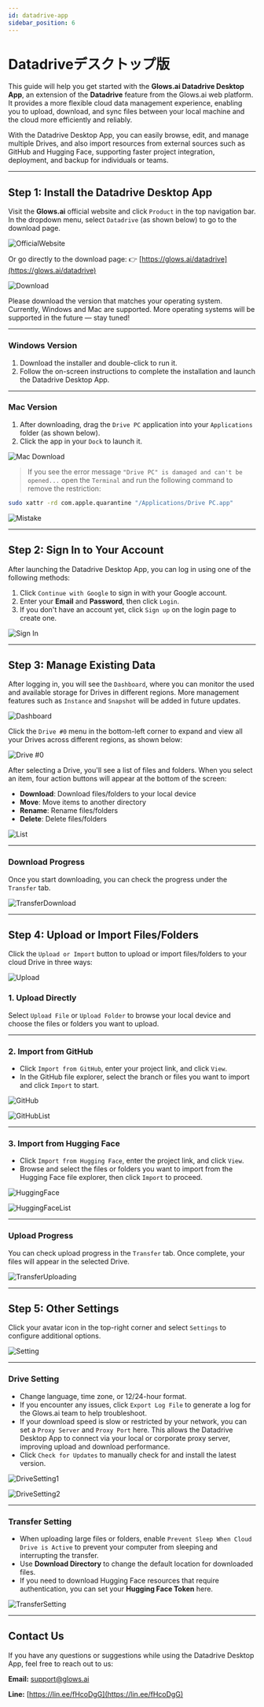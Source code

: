 ```yaml
---
id: datadrive-app
sidebar_position: 6
---
```


# Datadriveデスクトップ版

This guide will help you get started with the **Glows.ai Datadrive Desktop App**, an extension of the **Datadrive** feature from the Glows.ai web platform.
It provides a more flexible cloud data management experience, enabling you to upload, download, and sync files between your local machine and the cloud more efficiently and reliably.

With the Datadrive Desktop App, you can easily browse, edit, and manage multiple Drives, and also import resources from external sources such as GitHub and Hugging Face, supporting faster project integration, deployment, and backup for individuals or teams.

---

## Step 1: Install the Datadrive Desktop App

Visit the **Glows.ai** official website and click `Product` in the top navigation bar.
In the dropdown menu, select `Datadrive` (as shown below) to go to the download page.

![OfficialWebsite](../../../../../docs/docs-images/p06App/01.OfficialWebsite.png)

Or go directly to the download page:
👉 [https://glows.ai/datadrive](https://glows.ai/datadrive)

![Download](../../../../../docs/docs-images/p06App/02.png)

Please download the version that matches your operating system.
Currently, Windows and Mac are supported. More operating systems will be supported in the future — stay tuned!

---

### Windows Version

1. Download the installer and double-click to run it.
2. Follow the on-screen instructions to complete the installation and launch the Datadrive Desktop App.

---

### Mac Version

1. After downloading, drag the `Drive PC` application into your `Applications` folder (as shown below).
2. Click the app in your `Dock` to launch it.

![Mac Download](../../../../../docs/docs-images/p06App/03.png)

> If you see the error message
> `"Drive PC" is damaged and can't be opened...`
> open the `Terminal` and run the following command to remove the restriction:

```bash
sudo xattr -rd com.apple.quarantine "/Applications/Drive PC.app"
```

![Mistake](../../../../../docs/docs-images/p06App/04.png)

---

## Step 2: Sign In to Your Account

After launching the Datadrive Desktop App, you can log in using one of the following methods:

1. Click `Continue with Google` to sign in with your Google account.
2. Enter your **Email** and **Password**, then click `Login`.
3. If you don't have an account yet, click `Sign up` on the login page to create one.

![Sign In](../../../../../docs/docs-images/p06App/05.png)

---

## Step 3: Manage Existing Data

After logging in, you will see the `Dashboard`, where you can monitor the used and available storage for Drives in different regions.
More management features such as `Instance` and `Snapshot` will be added in future updates.

![Dashboard](../../../../../docs/docs-images/p06App/06.png)

Click the `Drive #0` menu in the bottom-left corner to expand and view all your Drives across different regions, as shown below:

![Drive #0](../../../../../docs/docs-images/p06App/07.png)

After selecting a Drive, you'll see a list of files and folders. When you select an item, four action buttons will appear at the bottom of the screen:

- **Download**: Download files/folders to your local device
- **Move**: Move items to another directory
- **Rename**: Rename files/folders
- **Delete**: Delete files/folders

![List](../../../../../docs/docs-images/p06App/08.png)

---

### Download Progress

Once you start downloading, you can check the progress under the `Transfer` tab.

![TransferDownload](../../../../../docs/docs-images/p06App/09.png)

---

## Step 4: Upload or Import Files/Folders

Click the `Upload or Import` button to upload or import files/folders to your cloud Drive in three ways:

![Upload](../../../../../docs/docs-images/p06App/10.png)

### 1. Upload Directly

Select `Upload File` or `Upload Folder` to browse your local device and choose the files or folders you want to upload.

---

### 2. Import from GitHub

- Click `Import from GitHub`, enter your project link, and click `View`.
- In the GitHub file explorer, select the branch or files you want to import and click `Import` to start.

![GitHub](../../../../../docs/docs-images/p06App/11.png)

![GitHubList](../../../../../docs/docs-images/p06App/12.png)

---

### 3. Import from Hugging Face

- Click `Import from Hugging Face`, enter the project link, and click `View`.
- Browse and select the files or folders you want to import from the Hugging Face file explorer, then click `Import` to proceed.

![HuggingFace](../../../../../docs/docs-images/p06App/13.png)

![HuggingFaceList](../../../../../docs/docs-images/p06App/14.png)

---

### Upload Progress

You can check upload progress in the `Transfer` tab. Once complete, your files will appear in the selected Drive.

![TransferUploading](../../../../../docs/docs-images/p06App/15.png)

---

## Step 5: Other Settings

Click your avatar icon in the top-right corner and select `Settings` to configure additional options.

![Setting](../../../../../docs/docs-images/p06App/16.png)

---

### Drive Setting

- Change language, time zone, or 12/24-hour format.
- If you encounter any issues, click `Export Log File` to generate a log for the Glows.ai team to help troubleshoot.
- If your download speed is slow or restricted by your network, you can set a `Proxy Server` and `Proxy Port` here. This allows the Datadrive Desktop App to connect via your local or corporate proxy server, improving upload and download performance.
- Click `Check for Updates` to manually check for and install the latest version.

![DriveSetting1](../../../../../docs/docs-images/p06App/17.png)

![DriveSetting2](../../../../../docs/docs-images/p06App/18.png)

---

### Transfer Setting

- When uploading large files or folders, enable `Prevent Sleep When Cloud Drive is Active` to prevent your computer from sleeping and interrupting the transfer.
- Use **Download Directory** to change the default location for downloaded files.
- If you need to download Hugging Face resources that require authentication, you can set your **Hugging Face Token** here.

![TransferSetting](../../../../../docs/docs-images/p06App/19.png)

---

## Contact Us

If you have any questions or suggestions while using the Datadrive Desktop App, feel free to reach out to us:

**Email:** [support@glows.ai](mailto:support@glows.ai)

**Line:** [https://lin.ee/fHcoDgG](https://lin.ee/fHcoDgG)
